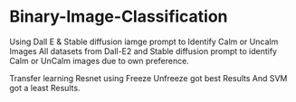 # Binary-Image-Classification
Using Dall E &amp; Stable diffusion iamge prompt to Identify Calm or Uncalm Images
All datasets from Dall-E2 and Stable diffusion prompt to identify Calm or UnCalm images due to own preference.

Transfer learning Resnet using Freeze Unfreeze got best Results
And SVM got a least Results.

